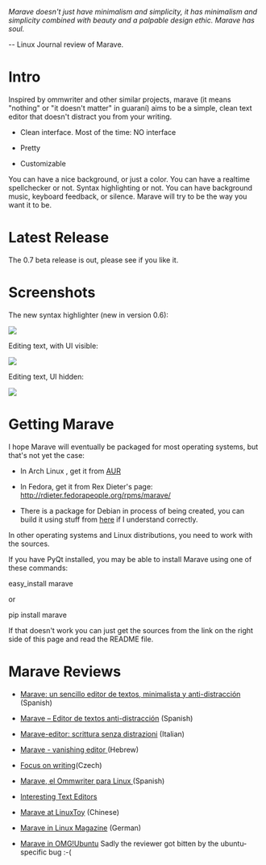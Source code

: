 _Marave doesn't just have minimalism and simplicity, it has minimalism and simplicity combined with beauty and a palpable design ethic. Marave has soul._

-- Linux Journal review of Marave.





# Intro #

Inspired by ommwriter and other similar projects, marave (it means "nothing" or "it doesn't matter" in guaraní) aims to be a simple, clean text editor that doesn't distract you from your writing.

  * Clean interface. Most of the time: NO interface

  * Pretty

  * Customizable

You can have a nice background, or just a color. You can have a realtime spellchecker or not. Syntax highlighting or not. You can have background music, keyboard feedback, or silence. Marave will try to be the way you want it to be.

# Latest Release #

The 0.7 beta release is out, please see if you like it.

# Screenshots #

The new syntax highlighter (new in version 0.6):

[![](http://farm5.static.flickr.com/4014/4363736097_40d3fbd2a5.jpg)](http://www.flickr.com/photos/ralsina/4363736097/sizes/l/)

Editing text, with UI visible:

[![](http://farm5.static.flickr.com/4072/4359249682_f3239c7175.jpg)](http://www.flickr.com/photos/ralsina/4359249682/sizes/o/)

Editing text, UI hidden:

[![](http://farm5.static.flickr.com/4030/4358512381_bf1339c5d1.jpg)](http://www.flickr.com/photos/ralsina/4358512381/sizes/o/)


# Getting Marave #

I hope Marave will eventually be packaged for most operating systems, but that's not yet the case:

  * In Arch Linux , get it from [AUR](http://aur.archlinux.org/packages.php?ID=34667)

  * In Fedora, get it from Rex Dieter's page: http://rdieter.fedorapeople.org/rpms/marave/

  * There is a package for Debian in process of being created, you can build it using stuff from [here](http://mentors.debian.net/debian/pool/main/m/marave/) if I understand correctly.

In other operating systems and Linux distributions, you need to work with the sources.

If you have PyQt installed, you may be able to install Marave using one of these commands:

easy\_install marave

or

pip install marave

If that doesn't work you can just get the sources from the link on the right side of this page and read the README file.


# Marave Reviews #

  * [Marave: un sencillo editor de textos, minimalista y anti-distracción](http://www.untuxsuelto.com/2011/01/marave-un-sencillo-editor-de-textos.html) (Spanish)

  * [Marave – Editor de textos anti-distracción](http://www.ubuntips.com.ar/2011/01/29/marave-editor-de-textos-anti-distraccion/) (Spanish)

  * [Marave-editor: scrittura senza distrazioni](http://www.pcfaidate.com/2010/09/marave-editor-scrittura-senza.html) (Italian)

  * [Marave - vanishing editor ](http://linmagazine.co.il/desktop/2010/01/31/marave-vanishing-editor)(Hebrew)

  * [Focus on writing](http://www.linuxzasve.com/clanak/fokus_na_pisanje/82)(Czech)

  * [Marave, el Ommwriter para Linux ](http://fausto23.wordpress.com/2010/02/05/marave-el-ommwriter-para-linux/) (Spanish)

  * [Interesting Text Editors](http://geeksinaction.org/2010/01/29/interesting-text-editors/)

  * [Marave at LinuxToy](http://linuxtoy.org/archives/marave.html) (Chinese)

  * [Marave in Linux Magazine](http://www.linux-community.de/Internal/Artikel/Print-Artikel/LinuxUser/2010/05/Vollkommen-ungestoert) (German)

  * [Marave in OMG!Ubuntu](http://www.omgubuntu.co.uk/2010/08/marave-distraction-free-writing-in.html) Sadly the reviewer got bitten by the ubuntu-specific bug :-(